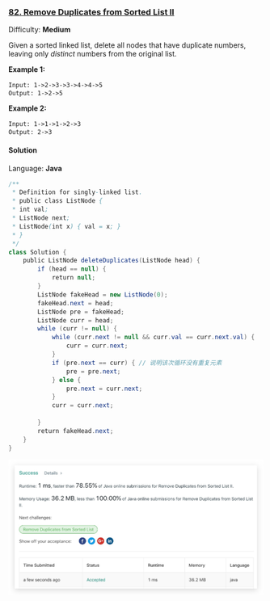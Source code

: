 ### [82\. Remove Duplicates from Sorted List II](https://leetcode.com/problems/remove-duplicates-from-sorted-list-ii/)

Difficulty: **Medium**


Given a sorted linked list, delete all nodes that have duplicate numbers, leaving only _distinct_ numbers from the original list.

**Example 1:**

```
Input: 1->2->3->3->4->4->5
Output: 1->2->5
```

**Example 2:**

```
Input: 1->1->1->2->3
Output: 2->3
```


#### Solution

Language: **Java**

```java
/**
 * Definition for singly-linked list.
 * public class ListNode {
 * int val;
 * ListNode next;
 * ListNode(int x) { val = x; }
 * }
 */
class Solution {
    public ListNode deleteDuplicates(ListNode head) {
        if (head == null) {
            return null;
        }
        ListNode fakeHead = new ListNode(0);
        fakeHead.next = head;
        ListNode pre = fakeHead;
        ListNode curr = head;
        while (curr != null) {
            while (curr.next != null && curr.val == curr.next.val) {
                curr = curr.next;
            }
            if (pre.next == curr) { // 说明该次循环没有重复元素
                pre = pre.next;
            } else {
                pre.next = curr.next;
            }
            curr = curr.next;
​
        }
        return fakeHead.next;
    }
}
```
![pic](https://raw.githubusercontent.com/PicGoBed/PicBed/master/2019-07-29-bjF2FD.jpg)